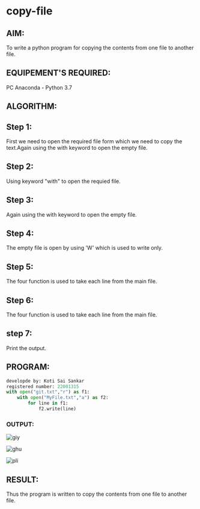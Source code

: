 # copy-file
## AIM:
To write a python program for copying the contents from one file to another file.
## EQUIPEMENT'S REQUIRED: 
PC
Anaconda - Python 3.7
## ALGORITHM: 
## Step 1:
First we need to open the required file form which we need to copy the text.Again using the with keyword to open the empty file.

## Step 2:
Using keyword "with" to open the requied file.

## Step 3:
Again using the with keyword to open the empty file.

## Step 4:
The empty file is open by using 'W' which is used to write only.

## Step 5:
The four function is used to take each line from the main file.

## Step 6:
The four function is used to take each line from the main file.

## step 7:
Print the output.

## PROGRAM:
``` python
developde by: Koti Sai Sankar
registered number: 22001315
with open("git.txt","r") as f1:
    with open("MyFile.txt","a") as f2:
        for line in f1:
            f2.write(line)

```

### OUTPUT:
![giy](https://user-images.githubusercontent.com/118344248/214654707-d421820c-cedd-4226-8bdb-b915f03ef6d5.png)

![ghu](https://user-images.githubusercontent.com/118344248/214654839-ddf1e414-1a51-4a08-8000-6bdceaa83180.png)

![pli](https://user-images.githubusercontent.com/118344248/214654937-d52d6e5c-ed88-42cd-88e3-e6c33d70decc.png)


## RESULT:
Thus the program is written to copy the contents from one file to another file.
